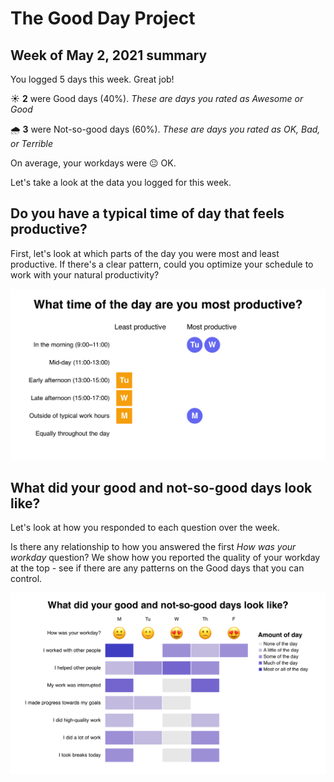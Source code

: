 
  # The Good Day Project

  ## Week of May 2, 2021 summary

  You logged 5 days this week. Great job!

  ☀️ **2** were Good days (40%). *These are days you rated as Awesome or Good*

  🌧 **3** were Not-so-good days (60%). *These are days you rated as OK, Bad, or Terrible*

  On average, your workdays were 😐 OK.

  Let's take a look at the data you logged for this week.

  ## Do you have a typical time of day that feels productive?

  First, let's look at which parts of the day you were most and least productive. If there's a clear pattern, could you optimize your schedule to work with your natural productivity?

  ![Image](time-of-day.png)

  ## What did your good and not-so-good days look like?

  Let's look at how you responded to each question over the week.

  Is there any relationship to how you answered the first *How was your workday* question? We show how you reported the quality of your workday at the top - see if there are any patterns on the Good days that you can control.

  ![Image](amount-of-day.png)
  